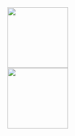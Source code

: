 
<div>
  <img height="137px" src="https://github-readme-stats.vercel.app/api?username=xyygudu&show_icons=true" />
</div>

<div>
  <img height="137px" src="https://github-readme-stats.vercel.app/api/top-langs/?username=xyygudu&layout=compact" />
</div>
<!--
**xyygudu/xyygudu** is a ✨ _special_ ✨ repository because its `README.md` (this file) appears on your GitHub profile.

Here are some ideas to get you started:

- 🔭 I’m currently working on ...
- 🌱 I’m currently learning ...
- 👯 I’m looking to collaborate on ...
- 🤔 I’m looking for help with ...
- 💬 Ask me about ...
- 📫 How to reach me: ...
- 😄 Pronouns: ...
- ⚡ Fun fact: ...
-->
